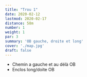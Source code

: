 ```yaml
---
title: "Trou 1"
date: 2020-02-12
lastmod: 2020-02-17
distance: 58m
number: 1
weight: 1
par: 3
summary: 'OB gauche, droite et long'
cover: './map.jpg'
draft: false
---
```


- Chemin a gauche et au délà OB
- Enclos long/doite OB
